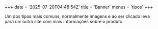 +++
date = '2025-07-20T04:48:54Z'
title = 'Banner'
menus = 'tipos'
+++

Um dos tipos mais comuns, normalmente imagens e ao ser clicado leva para um outro site com mais informações sobre o produto.